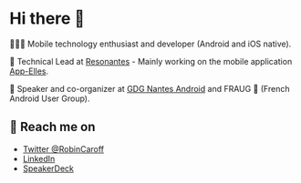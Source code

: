 # Hi there 👋

👨‍💻📲  Mobile technology enthusiast and developer (Android and iOS native).

💫 Technical Lead at [Resonantes](https://resonantes.fr/) - Mainly working on the mobile application [App-Elles](https://app-elles.fr/). 

📣 Speaker and co-organizer at [GDG Nantes Android](https://gdg.community.dev/gdg-nantes-android/) and FRAUG 🐸 (French Android User Group).

## 💬 Reach me on

  * [Twitter @RobinCaroff](https://twitter.com/RobinCaroff)
  * [LinkedIn](https://www.linkedin.com/in/robincaroff/)
  * [SpeakerDeck](https://speakerdeck.com/robincaroff/)
